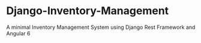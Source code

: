 # Django-Inventory-Management
A minimal Inventory Management System using Django Rest Framework and Angular 6
